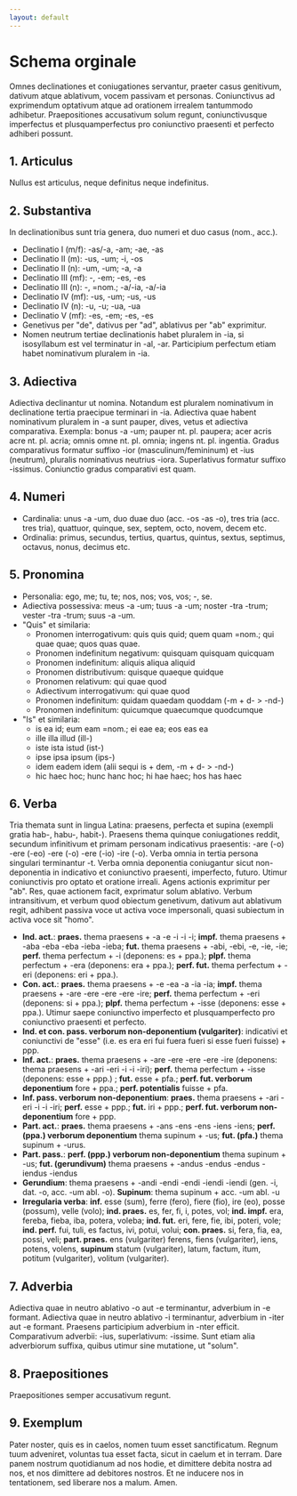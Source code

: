 ```yaml
---
layout: default
---
```


# Schema orginale

Omnes declinationes et coniugationes servantur, praeter casus genitivum, dativum atque ablativum, vocem passivam et personas. Coniunctivus ad exprimendum optativum atque ad orationem irrealem tantummodo adhibetur. Praepositiones accusativum solum regunt, coniunctivusque imperfectus et plusquamperfectus pro coniunctivo praesenti et perfecto adhiberi possunt.


## 1. Articulus


Nullus est articulus, neque definitus neque indefinitus.


## 2. Substantiva


In declinationibus sunt tria genera, duo numeri et duo casus (nom., acc.).

- Declinatio I (m/f): -as/-a, -am; -ae, -as
- Declinatio II (m): -us, -um; -i, -os
- Declinatio II (n): -um, -um; -a, -a
- Declinatio III (mf): -, -em; -es, -es
- Declinatio III (n): -, =nom.; -a/-ia, -a/-ia
- Declinatio IV (mf): -us, -um; -us, -us
- Declinatio IV (n): -u, -u; -ua, -ua
- Declinatio V (mf): -es, -em; -es, -es
- Genetivus per "de", dativus per "ad", ablativus per "ab" exprimitur.
- Nomen neutrum tertiae declinationis habet pluralem in -ia, si isosyllabum est vel terminatur in -al, -ar. Participium perfectum etiam habet nominativum pluralem in -ia.


## 3. Adiectiva


Adiectiva declinantur ut nomina. Notandum est pluralem nominativum in declinatione tertia praecipue terminari in -ia. Adiectiva quae habent nominativum pluralem in -a sunt pauper, dives, vetus et adiectiva comparativa. Exempla: bonus -a -um; pauper nt. pl. paupera; acer acris acre nt. pl. acria; omnis omne nt. pl. omnia; ingens nt. pl.  ingentia. Gradus comparativus formatur suffixo -ior (masculinum/femininum) et -ius (neutrum), pluralis nominativus neutrius -iora. Superlativus formatur suffixo -issimus. Coniunctio gradus comparativi est quam.


## 4. Numeri


- Cardinalia: unus -a -um, duo duae duo (acc. -os -as -o), tres tria (acc. tres tria), quattuor, quinque, sex, septem, octo, novem, decem etc. 
- Ordinalia: primus, secundus, tertius, quartus, quintus, sextus, septimus, octavus, nonus, decimus etc.


## 5. Pronomina

- Personalia: ego, me; tu, te; nos, nos; vos, vos; -, se.
- Adiectiva possessiva: meus -a -um; tuus -a -um; noster -tra -trum; vester -tra -trum; suus -a -um.
- "Quis" et similaria:
	- Pronomen interrogativum: quis quis quid; quem quam =nom.; qui quae quae; quos quas quae.
	- Pronomen indefinitum negativum: quisquam quisquam quicquam
	- Pronomen indefinitum: aliquis aliqua aliquid
	- Pronomen distributivum: quisque quaeque quidque
	- Pronomen relativum: qui quae quod
	- Adiectivum interrogativum: qui quae quod
	- Pronomen indefinitum: quidam quaedam quoddam (-m + d- > -nd-)
	- Pronomen indefinitum: quicumque quaecumque quodcumque
- "Is" et similaria: 
	- is ea id; eum eam =nom.; ei eae ea; eos eas ea
	- ille illa illud (ill-)
	- iste ista istud (ist-)
	- ipse ipsa ipsum (ips-)
	- idem eadem idem (alii sequi is + dem, -m + d- > -nd-)
	- hic haec hoc; hunc hanc hoc; hi hae haec; hos has haec



## 6. Verba


Tria themata sunt in lingua Latina: praesens, perfecta et supina (exempli gratia hab-, habu-, habit-). Praesens thema quinque coniugationes reddit, secundum infinitivum et primam personam indicativus praesentis: -are (-o) -ere (-eo) -ere (-o) -ere (-io) -ire (-o). Verba omnia in tertia persona singulari terminantur -t. Verba omnia deponentia coniugantur sicut non-deponentia in indicativo et coniunctivo praesenti, imperfecto, futuro. Utimur coniunctivis pro optato et oratione irreali. Agens actionis exprimitur per "ab". Res, quae actionem facit, exprimatur solum ablativo. Verbum intransitivum, et verbum quod obiectum genetivum, dativum aut ablativum regit, adhibent passiva voce ut activa voce impersonali, quasi subiectum in activa voce sit "homo".

- **Ind. act.**: **praes.** thema praesens + -a -e -i -i -i; **impf.** thema praesens + -aba -eba -eba -ieba -ieba; **fut.** thema praesens + -abi, -ebi, -e, -ie, -ie; **perf.** thema perfectum + -i (deponens: es + ppa.); **plpf.** thema perfectum + -era (deponens: era + ppa.); **perf. fut.** thema perfectum + -eri (deponens: eri + ppa.).
- **Con. act.**: **praes.** thema praesens + -e -ea -a -ia -ia; **impf.** thema praesens + -are -ere -ere -ere -ire; **perf.** thema perfectum + -eri (deponens: si + ppa.); **plpf.** thema perfectum + -isse (deponens: esse + ppa.). Utimur saepe coniunctivo imperfecto et plusquamperfecto pro coniunctivo praesenti et perfecto.
- **Ind. et con. pass. verborum non-deponentium (vulgariter)**: indicativi et coniunctivi de "esse" (i.e. es era eri fui fuera fueri si esse fueri fuisse) + ppp. 
- **Inf. act.**: **praes.** thema praesens + -are -ere -ere -ere -ire (deponens: thema praesens + -ari -eri -i -i -iri); **perf.** thema perfectum + -isse (deponens: esse + ppp.) ; **fut.** esse + pfa.; **perf. fut. verborum deponentium** fore + ppa.; **perf. potentialis** fuisse + pfa.
- **Inf. pass. verborum non-deponentium**: **praes.** thema praesens + -ari -eri -i -i -iri; **perf.** esse + ppp.; **fut.** iri + ppp.; **perf. fut. verborum non-deponentium** fore + ppp.
- **Part. act.**: **praes.** thema praesens + -ans -ens -ens -iens -iens; **perf. (ppa.) verborum deponentium** thema supinum + -us; **fut. (pfa.)** thema supinum + -urus.
- **Part. pass.**: **perf. (ppp.) verborum non-deponentium** thema supinum + -us; **fut. (gerundivum)** thema praesens + -andus -endus -endus -iendus -iendus
- **Gerundium**: thema praesens + -andi -endi -endi -iendi -iendi (gen. -i, dat. -o, acc. -um abl. -o). **Supinum**: thema supinum + acc. -um abl. -u
- **Irregularia verba**: **inf.** esse (sum), ferre (fero), fiere (fio), ire (eo), posse (possum), velle (volo); **ind. praes.** es, fer, fi, i, potes, vol; **ind. impf.** era, fereba, fieba, iba, potera, voleba; **ind. fut.** eri, fere, fie, ibi, poteri, vole; **ind. perf.** fui, tuli, es factus, ivi, potui, volui; **con. praes.** si, fera, fia, ea, possi, veli; **part. praes.** ens (vulgariter) ferens, fiens (vulgariter), iens, potens, volens, **supinum** statum (vulgariter), latum, factum, itum, potitum (vulgariter), volitum (vulgariter). 


## 7. Adverbia


Adiectiva quae in neutro ablativo -o aut -e terminantur, adverbium in -e formant. Adiectiva quae in neutro ablativo -i terminantur, adverbium in -iter aut -e formant. Praesens participium adverbium in -nter efficit. Comparativum adverbii: -ius, superlativum: -issime. Sunt etiam alia adverbiorum suffixa, quibus utimur sine mutatione, ut "solum".

## 8. Praepositiones


Praepositiones semper accusativum regunt.

## 9. Exemplum

Pater noster, quis es in caelos, nomen tuum esset sanctificatum. Regnum tuum adveniret, voluntas tua esset facta, sicut in caelum et in terram. Dare panem nostrum quotidianum ad nos hodie, et dimittere debita nostra ad nos, et nos dimittere ad debitores nostros. Et ne inducere nos in tentationem, sed liberare nos a malum. Amen.


